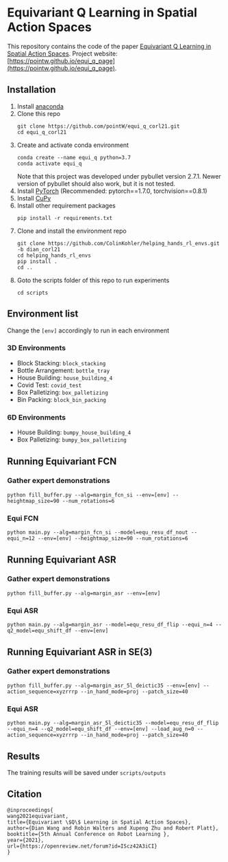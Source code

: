 # Equivariant Q Learning in Spatial Action Spaces

This repository contains the code of the paper [Equivariant Q Learning in Spatial Action Spaces](https://openreview.net/forum?id=IScz42A3iCI). Project website: [https://pointw.github.io/equi_q_page](https://pointw.github.io/equi_q_page).

## Installation
1. Install [anaconda](https://docs.conda.io/projects/conda/en/latest/user-guide/install/)
1. Clone this repo
    ```
    git clone https://github.com/pointW/equi_q_corl21.git
    cd equi_q_corl21
    ```
1. Create and activate conda environment
    ```
    conda create --name equi_q python=3.7
    conda activate equi_q
    ```
    Note that this project was developed under pybullet version 2.7.1. Newer version of pybullet should also work, but it is not tested. 
1. Install [PyTorch](https://pytorch.org/) (Recommended: pytorch==1.7.0, torchvision==0.8.1)
1. Install [CuPy](https://github.com/cupy/cupy)
1. Install other requirement packages
    ```
    pip install -r requirements.txt
    ```
1. Clone and install the environment repo 
    ```
    git clone https://github.com/ColinKohler/helping_hands_rl_envs.git -b dian_corl21
    cd helping_hands_rl_envs
    pip install .
    cd ..
    ```
1. Goto the scripts folder of this repo to run experiments
    ```
    cd scripts
    ```

## Environment list
Change the `[env]` accordingly to run in each environment
### 3D Environments
* Block Stacking: `block_stacking`
* Bottle Arrangement: `bottle_tray`
* House Building: `house_building_4`
* Covid Test: `covid_test`
* Box Palletizing: `box_palletizing`
* Bin Packing: `block_bin_packing`
### 6D Environments
* House Building: `bumpy_house_building_4`
* Box Palletizing: `bumpy_box_palletizing`


## Running Equivariant FCN
### Gather expert demonstrations
```
python fill_buffer.py --alg=margin_fcn_si --env=[env] --heightmap_size=90 --num_rotations=6
```
### Equi FCN
```
python main.py --alg=margin_fcn_si --model=equ_resu_df_nout --equi_n=12 --env=[env] --heightmap_size=90 --num_rotations=6 
```

## Running Equivariant ASR
### Gather expert demonstrations
```
python fill_buffer.py --alg=margin_asr --env=[env]
```
### Equi ASR
```
python main.py --alg=margin_asr --model=equ_resu_df_flip --equi_n=4 --q2_model=equ_shift_df --env=[env]
```
## Running Equivariant ASR in SE(3)
### Gather expert demonstrations
```
python fill_buffer.py --alg=margin_asr_5l_deictic35 --env=[env] --action_sequence=xyzrrrp --in_hand_mode=proj --patch_size=40
```
### Equi ASR
```
python main.py --alg=margin_asr_5l_deictic35 --model=equ_resu_df_flip --equi_n=4 --q2_model=equ_shift_df --env=[env] --load_aug_n=0 --action_sequence=xyzrrrp --in_hand_mode=proj --patch_size=40
```

## Results
The training results will be saved under `scripts/outputs`

## Citation
```
@inproceedings{
wang2021equivariant,
title={Equivariant \$Q\$ Learning in Spatial Action Spaces},
author={Dian Wang and Robin Walters and Xupeng Zhu and Robert Platt},
booktitle={5th Annual Conference on Robot Learning },
year={2021},
url={https://openreview.net/forum?id=IScz42A3iCI}
}
```